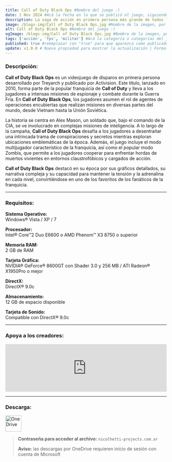 ```yaml
---
title: Call of Duty Black Ops #Nombre del juego :)
date: 1 Nov 2024 #Acá la fecha en la que se publicó el juego, siguiendo este formato: Dia "30", Mes "Oct", Año "2024" = como debe quedar: 30 Oct 2024
description: La saga de acción en primera persona más grande de todos los tiempos y la continuación del Call of Duty® Modern Warfare 2 que arrasó en todas las críticas, vuelve con Call of Duty® Black Ops. #Acá una mini descripción del juego
image: /blogs-img/Call of Duty Black Ops.jpg #Nombre de la imagen, por lo general es exactamente el mismo nombre que el juego excluyendo lo ":" (Dos puntos)
alt: Call of Duty Black Ops #Nombre del juego :)
ogImage: /blogs-img/Call of Duty Black Ops.jpg #Nombre de la imagen, por lo general es exactamente el mismo nombre que el juego excluyendo lo ":" (Dos puntos)
tags: ['acción', 'fps', 'militar'] #Acá la categoría o categorías del juego, si es más de una se coloca en este formato: ['categoría1', 'categoría2']
published: true #reemplazar con "true" para que aparezca como publicado
update: v1.0.0 # Nueva propiedad para mostrar la actualización | Formato: v1.0.0
---
```


<!--En VSCode seleccionando una palabra, por ejemplo: "Call of Duty Black Ops" y apretando Ctrl+F2 se seleccionan todas las palabras iguales-->

### Descripción:
**Call of Duty Black Ops** es un videojuego de disparos en primera persona desarrollado por Treyarch y publicado por Activision. Este título, lanzado en 2010, forma parte de la popular franquicia de **Call of Duty** y lleva a los jugadores a intensas misiones de espionaje y combate durante la Guerra Fría. En **Call of Duty Black Ops**, los jugadores asumen el rol de agentes de operaciones encubiertas que realizan misiones en diversas partes del mundo, desde Vietnam hasta la Unión Soviética.

La historia se centra en Alex Mason, un soldado que, bajo el comando de la CIA, se ve involucrado en complejas misiones de inteligencia. A lo largo de la campaña, **Call of Duty Black Ops** desafía a los jugadores a desentrañar una intrincada trama de conspiraciones y secretos mientras exploran ubicaciones emblemáticas de la época. Además, el juego incluye el modo multijugador característico de la franquicia, así como el popular modo Zombis, que permite a los jugadores cooperar para enfrentar hordas de muertos vivientes en entornos claustrofóbicos y cargados de acción.

**Call of Duty Black Ops** destacó en su época por sus gráficos detallados, su narrativa compleja y su capacidad para mantener la tensión y la adrenalina en cada nivel, convirtiéndose en uno de los favoritos de los fanáticos de la franquicia.
<!--Prompt para Chat-GPT: Hazme una descripción para el juego "Call of Duty Black Ops" y cada que menciones "Call of Duty Black Ops" ponlo en negrita -->

---

### Requisitos:
**Sistema Operativo:**  
Windows® Vista / XP / 7

**Procesador:**  
Intel® Core™2 Duo E6600 o AMD Phenom™ X3 8750 o superior

**Memoria RAM:**  
2 GB de RAM

**Tarjeta Gráfica:**  
NVIDIA® GeForce® 8600GT con Shader 3.0 y 256 MB / ATI Radeon® X1950Pro o mejor

**DirectX:**  
 DirectX® 9.0c

**Almacenamiento:**  
12 GB de espacio disponible

**Tarjeta de Sonido:**  
Compatible con DirectX® 9.0c

<!--Si falta o sobra un requisito se quita o se agrega manteniendo el mismo formato-->

---

### Apoya a los creadores:
<iframe src="https://store.steampowered.com/widget/42700/" frameborder="0" style="background-color: transparent; width: 100% !important; aspect-ratio: 646 / 190;"></iframe>

<!--Reemplazar los numeros (AppID) del juego (en este caso 2668510) por el numero (AppID) correspondiente con el juego a publicar-->
<!--El AppID se encuentra en la URL del Juego en Steam-->

---

### Descarga:

[<img src="https://gist.github.com/cxmeel/0dbc95191f239b631c3874f4ccf114e2/raw/download.svg" alt="OneDrive" height="50" />](https://1drv.ms/u/s!Ah59IBm0qGurh70Kc7NoWLtjskI-Rw?e=GNuloz)

<!-- # se debe reemplazar por el link de descarga-->

<!--NOMBRE-DEL-SERVICIO se debe reemplazar por el servicio donde está subido el juego-->

> **Contraseña para acceder al archivo:** `nicolhetti-projects.com.ar`
>
> **Aviso:** las descargas por OneDrive requieren início de sesión con cuenta de Microsoft